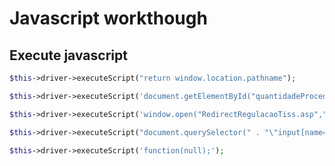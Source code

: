 # Javascript workthough

## Execute javascript

```PHP
$this->driver->executeScript("return window.location.pathname");
```

```PHP
$this->driver->executeScript('document.getElementById("quantidadeProcedimento").value = "' . $elemento['amount'] . '";');
```

```PHP
$this->driver->executeScript('window.open("RedirectRegulacaoTiss.asp","_self","");');
```

```PHP
$this->driver->executeScript("document.querySelector(" . "\"input[name='QUANTIDADE']\").value = '" . $elemento['amount'] . "' ;");
```

```PHP
$this->driver->executeScript('function(null);');
```
